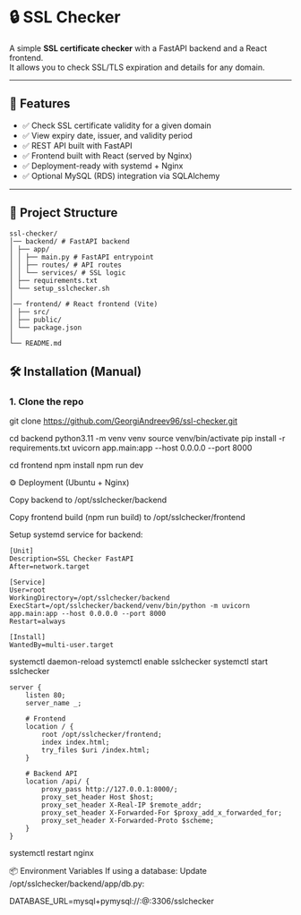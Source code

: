 # 🔒 SSL Checker

A simple **SSL certificate checker** with a FastAPI backend and a React frontend.  
It allows you to check SSL/TLS expiration and details for any domain.

---

## 🚀 Features
- ✅ Check SSL certificate validity for a given domain
- ✅ View expiry date, issuer, and validity period
- ✅ REST API built with FastAPI
- ✅ Frontend built with React (served by Nginx)
- ✅ Deployment-ready with systemd + Nginx
- ✅ Optional MySQL (RDS) integration via SQLAlchemy

---

## 📂 Project Structure

```
ssl-checker/
│── backend/ # FastAPI backend
│ ├── app/
│ │ ├── main.py # FastAPI entrypoint
│ │ ├── routes/ # API routes
│ │ └── services/ # SSL logic
│ ├── requirements.txt
│ └── setup_sslchecker.sh
│
│── frontend/ # React frontend (Vite)
│ ├── src/
│ ├── public/
│ └── package.json
│
└── README.md
```

## 🛠️ Installation (Manual)

### 1. Clone the repo
git clone https://github.com/GeorgiAndreev96/ssl-checker.git

cd backend
python3.11 -m venv venv
source venv/bin/activate
pip install -r requirements.txt
uvicorn app.main:app --host 0.0.0.0 --port 8000

cd frontend
npm install
npm run dev

⚙️ Deployment (Ubuntu + Nginx)

Copy backend to /opt/sslchecker/backend

Copy frontend build (npm run build) to /opt/sslchecker/frontend

Setup systemd service for backend:

```
[Unit]
Description=SSL Checker FastAPI
After=network.target

[Service]
User=root
WorkingDirectory=/opt/sslchecker/backend
ExecStart=/opt/sslchecker/backend/venv/bin/python -m uvicorn app.main:app --host 0.0.0.0 --port 8000
Restart=always

[Install]
WantedBy=multi-user.target
```

systemctl daemon-reload
systemctl enable sslchecker
systemctl start sslchecker

```
server {
    listen 80;
    server_name _;

    # Frontend
    location / {
        root /opt/sslchecker/frontend;
        index index.html;
        try_files $uri /index.html;
    }

    # Backend API
    location /api/ {
        proxy_pass http://127.0.0.1:8000/;
        proxy_set_header Host $host;
        proxy_set_header X-Real-IP $remote_addr;
        proxy_set_header X-Forwarded-For $proxy_add_x_forwarded_for;
        proxy_set_header X-Forwarded-Proto $scheme;
    }
}
```
systemctl restart nginx

📦 Environment Variables
If using a database:
Update /opt/sslchecker/backend/app/db.py:

DATABASE_URL=mysql+pymysql://<user>:<password>@<rds-endpoint>:3306/sslchecker




